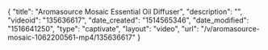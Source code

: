 {
    "title": "Aromasource Mosaic Essential Oil Diffuser",
    "description": "",
    "videoid": "135636617",
    "date_created": "1514565346",
    "date_modified": "1516641250",
    "type": "captivate",
    "layout": "video",
    "url": "\/v\/aromasource-mosaic-1062200561-mp4\/135636617"
}